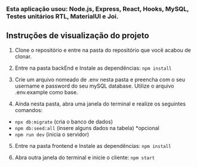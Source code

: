 ### Esta aplicação usou: Node.js, Express, React, Hooks, MySQL, Testes unitários RTL, MaterialUI e Joi.
## Instruções de visualização do projeto

1. Clone o repositório e entre na pasta do repositório que você acabou de clonar.

2. Entre na pasta backEnd e Instale as dependências: `npm install`

3. Crie um arquivo nomeado de .env nesta pasta e preencha com o seu username e password do seu mySQL database.
Utilize o arquivo .env.example como base.

4. Ainda nesta pasta, abra uma janela do terminal e realize os seguintes comandos:
  - `npx db:migrate` (cria o banco de dados)
  - `npm db:seed:all` (insere alguns dados na tabela) *opcional 
  - `npm run dev` (inicia o servidor)

5. Entre na pasta frontend e Instale as dependências: `npm install`

6. Abra outra janela do terminal e inicie o cliente: `npm start`



